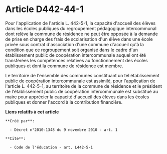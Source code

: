 # Article D442-44-1

Pour l'application de l'article L. 442-5-1, la capacité d'accueil des élèves dans les écoles publiques du regroupement
pédagogique intercommunal dont relève la commune de résidence ne peut être opposée à la demande de prise en charge des frais
de scolarisation d'un élève dans une école privée sous contrat d'association d'une commune d'accueil qu'à la condition que ce
regroupement soit organisé dans le cadre d'un établissement public de coopération intercommunale auquel ont été transférées
les compétences relatives au fonctionnement des écoles publiques et dont la commune de résidence est membre. 

Le territoire de l'ensemble des communes constituant un tel établissement public de coopération intercommunale est assimilé,
pour l'application de l'article L. 442-5-1, au territoire de la commune de résidence et le président de l'établissement
public de coopération intercommunale est substitué au maire pour apprécier la capacité d'accueil des élèves dans les écoles
publiques et donner l'accord à la contribution financière.

**Liens relatifs à cet article**

	**Créé par**:

	  - Décret n°2010-1348 du 9 novembre 2010 - art. 1

	**Cite**:

	  - Code de l'éducation - art. L442-5-1
